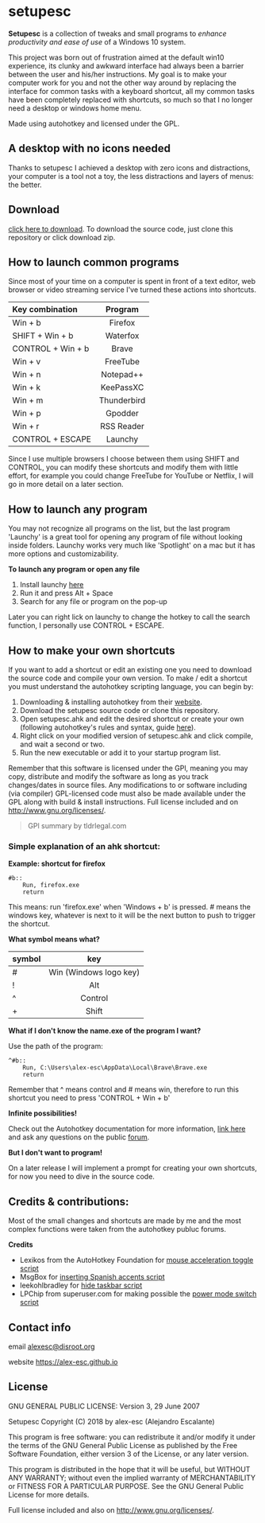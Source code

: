 # setupesc

**Setupesc** is a collection of tweaks and small programs to _enhance productivity and ease of use_ of a Windows 10 system.

This project was born out of frustration aimed at the default win10 experience, its clunky and awkward interface had always been a barrier between the user and his/her instructions. My goal is to make your computer work for you and not the other way around by replacing the interface for common tasks with a keyboard shortcut, all my common tasks have been completely replaced with shortcuts, so much so that I no longer need a desktop or windows home menu.

Made using autohotkey and licensed under the GPL.

## A desktop with no icons needed

Thanks to setupesc I achieved a desktop with zero icons and distractions, your computer is a tool not a toy, the less distractions and layers of menus: the better.

## Download

[click here to download](https://github.com/alex-esc/setupesc/blob/master/setupesc.exe?raw=true). To download the source code, just clone this repository or click download zip.

## How to launch common programs

Since most of your time on a computer is spent in front of a text editor, web browser or video streaming service I've turned these actions into shortcuts.

|  Key combination  |   Program   |
|:------------------|:-----------:|
| Win + b           | Firefox     |
| SHIFT + Win + b   | Waterfox    |
| CONTROL + Win + b | Brave       |
| Win + v           | FreeTube    |
| Win + n           | Notepad++   |
| Win + k           | KeePassXC   |
| Win + m           | Thunderbird |
| Win + p           | Gpodder     |
| Win + r           | RSS Reader  |
| CONTROL + ESCAPE  | Launchy     |

Since I use multiple browsers I choose between them using SHIFT and CONTROL, you can modify these shortcuts and modify them with little effort, for example you could change FreeTube for YouTube or Netflix, I will go in more detail on a later section.

## How to launch any program

You may not recognize all programs on the list, but the last program 'Launchy' is a great tool for opening any program of file without looking inside folders. Launchy works very much like 'Spotlight' on a mac but it has more options and customizability.

**To launch any program or open any file**

1. Install launchy [here](http://www.launchy.net/download.php)
2. Run it and press Alt + Space
3. Search for any file or program on the pop-up

Later you can right lick on launchy to change the hotkey to call the search function, I personally use CONTROL + ESCAPE.

## How to make your own shortcuts

If you want to add a shortcut or edit an existing one you need to download the source code and compile your own version. To make / edit a shortcut you must understand the autohotkey scripting language, you can begin by:

1. Downloading & installing autohotkey from their [website](https://autohotkey.com/download/).
2. Download the setupesc source code or clone this repository.
3. Open setupesc.ahk and edit the desired shortcut or create your own (following autohotkey's rules and syntax, guide [here](https://autohotkey.com/docs/AutoHotkey.htm)).
4. Right click on your modified version of setupesc.ahk and click compile, and wait a second or two.
5. Run the new executable or add it to your startup program list.

Remember that this software is licensed under the GPl, meaning you may copy, distribute and modify the software as long as you track changes/dates in source files. Any modifications to or software including (via compiler) GPL-licensed code must also be made available under the GPL along with build & install instructions. Full license included and on <http://www.gnu.org/licenses/>.

> GPl summary by tldrlegal.com

### Simple explanation of an ahk shortcut:

**Example: shortcut for firefox**

	#b::
		Run, firefox.exe
		return

This means: run 'firefox.exe' when 'Windows + b' is pressed. \# means the windows key, whatever is next to it will be the next button to push to trigger the shortcut.

**What symbol means what?**

|  symbol |          key           |
|:--------|:----------------------:|
| \#      | Win (Windows logo key) |
| \!      | Alt                    |
| \^      | Control                |
| \+      | Shift                  |

**What if I don't know the name.exe of the program I want?**

Use the path of the program:

	^#b::
		Run, C:\Users\alex-esc\AppData\Local\Brave\Brave.exe
		return

Remember that \^ means control and \# means win, therefore to run this shortcut you need to press 'CONTROL + Win + b'

**Infinite possibilities!**

Check out the Autohotkey documentation for more information, [link here](https://autohotkey.com/docs/AutoHotkey.htm) and ask any questions on the public [forum](https://autohotkey.com/boards/).

**But I don't want to program!**

On a later release I will implement a prompt for creating your own shortcuts, for now you need to dive in the source code.

## Credits & contributions:

Most of the small changes and shortcuts are made by me and the most complex functions were taken from the autohotkey publuc forums.

**Credits**

* Lexikos from the AutoHotkey Foundation for [mouse acceleration toggle script](https://autohotkey.com/board/topic/43700-mouse-acceleration-onoff/)
* MsgBox for [inserting Spanish accents script](https://autohotkey.com/board/topic/16920-how-to-enter-basic-spanish-accented-characters/)
* leekohlbradley for [hide taskbar script](https://autohotkey.com/board/topic/83594-how-to-hide-taskbar-with-hotkey/)
* LPChip from superuser.com for making possible the [power mode switch script](https://superuser.com/questions/957500/easy-way-to-switch-power-plan-in-windows-10#957520)

## Contact info

email <alexesc@disroot.org>

website <https://alex-esc.github.io>


## License

GNU GENERAL PUBLIC LICENSE: Version 3, 29 June 2007

Setupesc Copyright (C) 2018  by alex-esc (Alejandro Escalante)

This program is free software: you can redistribute it and/or modify
it under the terms of the GNU General Public License as published by
the Free Software Foundation, either version 3 of the License, or 
any later version.

This program is distributed in the hope that it will be useful,
but WITHOUT ANY WARRANTY; without even the implied warranty of
MERCHANTABILITY or FITNESS FOR A PARTICULAR PURPOSE.  See the
GNU General Public License for more details.

Full license included and also on <http://www.gnu.org/licenses/>.